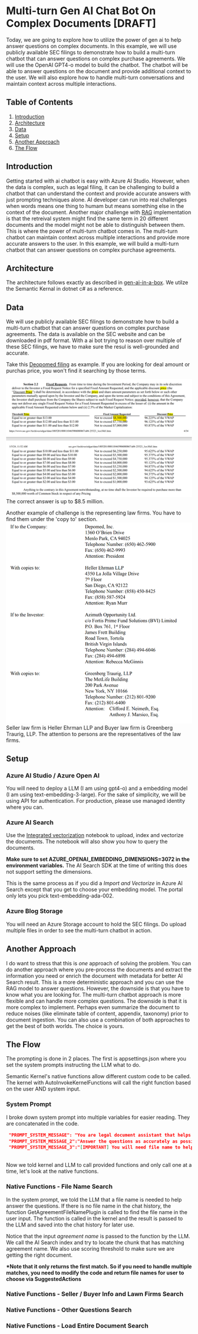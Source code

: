 # Multi-turn Gen AI Chat Bot On Complex Documents  [DRAFT]

Today, we are going to explore how to utilize the power of gen ai to help answer questions on complex documents.  In this example, we will use publicly available SEC filings to demonstrate how to build a multi-turn chatbot that can answer questions on complex purchase agreements.  We will use the OpenAI GPT4-o model to build the chatbot.  The chatbot will be able to answer questions on the document and provide additional context to the user.  We will also explore how to handle multi-turn conversations and maintain context across multiple interactions.

## Table of Contents
1. [Introduction](#introduction)
2. [Architecture](#architecture)
3. [Data](#data)
4. [Setup](#setup)
5. [Another Approach](#another-approach)
6. [The Flow](#the-flow)


## Introduction
Getting started with ai chatbot is easy with Azure AI Studio.  However, when the data is complex, such as legal filing, it can be challenging to build a chatbot that can understand the context and provide accurate answers with just prompting techniques alone.  AI developer can run into real challenges when words means one thing to humam but means something else in the context of the document.  Another major challenge with [RAG](https://learn.microsoft.com/en-us/azure/search/retrieval-augmented-generation-overview) implementation is that the retreival system might find the same term in 20 different documents and the model might not be able to distinguish between them.  This is where the power of multi-turn chatbot comes in.  The multi-turn chatbot can maintain context across multiple interactions and provide more accurate answers to the user.  In this example, we will build a multi-turn chatbot that can answer questions on complex purchase agreements.

## Architecture
The architecture follows exactly as described in [gen-ai-in-a-box](https://github.com/Azure-Samples/gen-ai-bot-in-a-box/tree/main).  We utilze the Semantic Kernal in dotnet c# as a reference.

## Data
We will use publicly available SEC filings to demonstrate how to build a multi-turn chatbot that can answer questions on complex purchase agreements.  The data is available on the SEC website and can be downloaded in pdf format.  With a ai bot trying to reason over multiple of these SEC filings, we have to make sure the resul is well-grounded and accurate.  

Take this [Deopomed filing](https://www.sec.gov/Archives/edgar/data/1005201/000110465906080867/a06-25523_1ex10d1.htm) as example.  If you are looking for deal amount or purchas price, you won't find it searching by those terms.  

![purchase price](/img/purchase_price.png)
The correct answer is up to $8.5 million.

Another example of challenge is the representing law firms.  You have to find them under the 'copy to' section.
![representing law firms](/img/buyer_seller_law_firm.png)
Seller law firm is Heller Ehrman LLP and Buyer law firm is Greenberg Traurig, LLP.  The attention to persons are the representatives of the law firms.

## Setup

### Azure AI Studio / Azure Open AI
You will need to deploy a LLM (I am using gpt4-o) and a embedding model (I am using text-embedding-3-large).  For the sake of simplicity, we will be using API for authentication. For production, please use managed identity where you can.

### Azure AI Search
Use the [Integrated vectorization](https://github.com/Azure/azure-search-vector-samples/blob/main/demo-python/code/integrated-vectorization/azure-search-integrated-vectorization-sample.ipynb) notebook to upload, index and vectorize the documents.  The notebook will also show you how to query the documents.

**Make sure to set AZURE_OPENAI_EMBEDDING_DIMENSIONS=3072 in the environment variables.** The AI Search SDK at the time of writing this does not support setting the dimensions.

This is the same process as if you did a _Import and Vectorize_ in Azure AI Search except that you get to choose your embedding model.  The portal only lets you pick text-embedding-ada-002.

### Azure Blog Storage
You will need an Azure Storage account to hold the SEC filings.
Do upload multiple files in order to see the multi-turn chatbot in action. 

## Another Approach
I do want to stress that this is _one_ approach of solving the problem.  You can do another approach where you pre-process the documents and extract the information you need or enrich the document with metadata for better AI Search result.  This is a more deterministic approach and you can use the RAG model to answer questions.  However, the downside is that you have to know what you are looking for.  The multi-turn chatbot approach is more flexible and can handle more complex questions.  The downside is that it is more complex to implement.  Perhaps even summarize the document to reduce noises (like eliminate table of content, appendix, taxonomy) prior to document ingestion.  You can also use a combination of both approaches to get the best of both worlds.  The choice is yours.

## The Flow
The prompting is done in 2 places.  The first is appsettings.json where you set the system prompts instructing the LLM what to do.

Semantic Kernel's native functions allow different custom code to be called.  The kernel with AutoInvokeKernelFunctions will call the right function based on the user AND system input.

### System Prompt

I broke down system prompt into multiple variables for easier reading.
They are concatenated in the code.

```json
 "PROMPT_SYSTEM_MESSAGE": "You are legal document assistant that helps find answer in stock purchase agreement / Securites Purchase Agreement / Asset Purchase Agreement.  These legal files are complex in nature so use your knowledge in legal to answer the user's questions. ",
 "PROMPT_SYSTEM_MESSAGE_2":"Answer the questions as accurately as possible using the provided functions. Only use one function at a time. ",
 "PROMPT_SYSTEM_MESSAGE_3":"[IMPORTANT] You will need file name to help answer the questions. And only answer questions from provided functions, anything else please say 'I can't help you with that'."
  
 ````

 Now we told kernel and LLM to call provided functions and only call one at a time, let's look at the native functions.

### Native Functions - File Name Search

In the system prompt, we told the LLM that a file name is needed to help answer the questions.  If there is no file name in the chat history, the function GetAgreementFileNamePlugin is called to find the file name in the user input.  The function is called in the kernel and the result is passed to the LLM and saved into the chat history for later use.

Notice that the input _agreement name_ is passed to the function by the LLM.  We call the AI Search index and try to locate the chunk that has matching agreement name.
We also use scoring threshold to make sure we are getting the right document.

__*Note that it only returns the first match.  So if you need to handle multiple matches, you need to modify the code and return file names for user to choose via SuggestedActions__


### Native Functions - Seller / Buyer Info and Lawn Firms Search

### Native Functions - Other Questions Search

### Native Functions - Load Entire Document Search